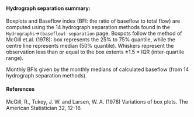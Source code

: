 #### Hydrograph separation summary:

Boxplots and Baseflow index (BFI: the ratio of baseflow to total flow) are computed using the 14 hydrograph separation methods found in the `Hydrographs`->`(baseflow) separation` page. Boxpots follow the method of McGill et.al. (1978): box represents the 25% to 75% quantile, while the centre line represents median (50% quantile). Whiskers represent the observation less than or equal to the box extents ±1.5 * IQR (inter-quartile range).

Monthly BFIs given by the monthly medians of calculated baseflow (from 14 hydrograph separation methods). 

#### References

McGill, R., Tukey, J. W. and Larsen, W. A. (1978) Variations of box plots. The American Statistician 32, 12-16.
